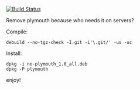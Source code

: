 [![Build Status](https://travis-ci.org/renard/no-plymouth.svg?branch=master)](https://travis-ci.org/renard/no-plymouth)


Remove plymouth because who needs it on servers?

Compile:

	debuild --no-tgz-check -I.git -i'\.git/' -us -uc

Install:

	dpkg -i no-plymouth_1.0_all.deb
	dpkg -P plymouth

enjoy!
